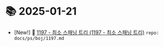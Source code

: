 # 📚 2025-01-21
- [New!] 📗 [1197 - 최소 스패닝 트리 (1197 - 최소 스패닝 트리)](https://til.qriosity.dev/featured/ps/boj/1197) `repo: docs/ps/boj/1197.md`
